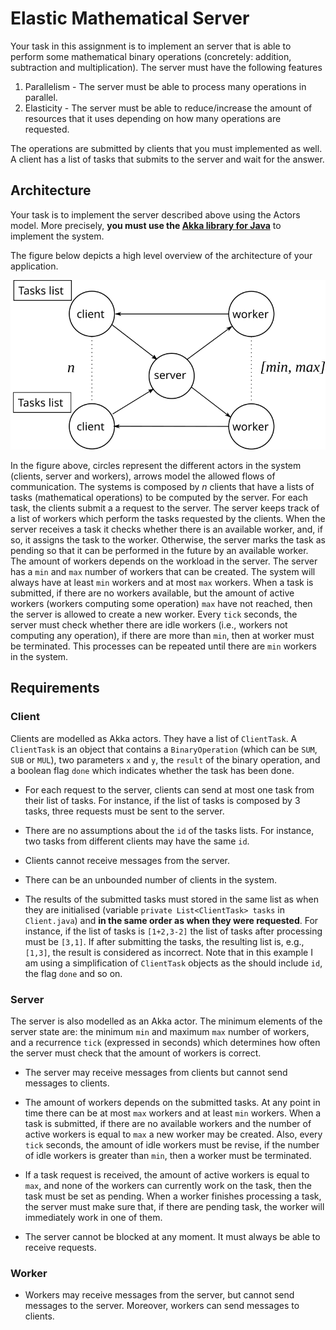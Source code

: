 # Elastic Mathematical Server

Your task in this assignment is to implement an server that is able to perform some mathematical binary operations (concretely: addition, subtraction and multiplication).
The server must have the following features

1. Parallelism - The server must be able to process many operations in parallel.
2. Elasticity - The server must be able to reduce/increase the amount of resources that it uses depending on how many operations are requested.

The operations are submitted by clients that you must implemented as well. A client has a list of tasks that submits to the server and wait for the answer.

## Architecture

Your task is to implement the server described above using the Actors model.
More precisely, **you must use the [Akka library for Java](https://akka.io)** to implement the system.

The figure below depicts a high level overview of the architecture of your application.

![Architecture](images/architecture.svg)

In the figure above, circles represent the different actors in the system (clients, server and workers), arrows model the allowed flows of communication.
The systems is composed by *n* clients that have a lists of tasks (mathematical operations) to be computed by the server.
For each task, the clients submit a a request to the server.
The server keeps track of a list of workers which perform the tasks requested by the clients.
When the server receives a task it checks whether there is an available worker, and, if so, it assigns the task to the worker.
Otherwise, the server marks the task as pending so that it can be performed in the future by an available worker.
The amount of workers depends on the workload in the server.
The server has a `min` and `max` number of workers that can be created.
The system will always have at least `min` workers and at most `max` workers.
When a task is submitted, if there are no workers available, but the amount of active workers (workers computing some operation) `max` have not reached, then the server is allowed to create a new worker.
Every `tick` seconds, the server must check whether there are idle workers (i.e., workers not computing any operation), if there are more than `min`, then at worker must be terminated.
This processes can be repeated until there are `min` workers in the system.



## Requirements

### Client

Clients are modelled as Akka actors. They have a list of `ClientTask`. A `ClientTask` is an object that contains a `BinaryOperation` (which can be `SUM`, `SUB` or `MUL`), two parameters `x` and `y`, the `result` of the binary operation, and a boolean flag `done` which indicates whether the task has been done.


* For each request to the server, clients can send at most one task from their list of tasks. For instance, if the list of tasks is composed by 3 tasks, three requests must be sent to the server.

* There are no assumptions about the `id` of the tasks lists. For instance, two tasks from different clients may have the same `id`.

* Clients cannot receive messages from the server.

* There can be an unbounded number of clients in the system.

* The results of the submitted tasks must stored in the same list as when they are initialised (variable `private List<ClientTask> tasks` in `Client.java`) and **in the same order as when they were requested**. For instance, if the list of tasks is `[1+2,3-2]` the list of tasks after processing must be `[3,1]`. If after submitting the tasks, the resulting list is, e.g., `[1,3]`, the result is considered as incorrect.
Note that in this example I am using a simplification of `ClientTask` objects as the should include `id`, the flag `done` and so on.

### Server

The server is also modelled as an Akka actor.
The minimum elements of the server state are: the minimum `min` and maximum `max` number of workers, and a recurrence `tick` (expressed in seconds) which determines how often the server must check that the amount of workers is correct.

* The server may receive messages from clients but cannot send messages to clients.

* The amount of workers depends on the submitted tasks. At any point in time there can be at most `max` workers and at least `min` workers. When a task is submitted, if there are no available workers and the number of active workers is equal to `max` a new worker may be created. Also, every `tick` seconds, the amount of idle workers must be revise, if the number of idle workers is greater than `min`, then a worker must be terminated.

* If a task request is received, the amount of active workers is equal to `max`, and none of the workers can currently work on the task, then the task must be set as pending.
When a worker finishes processing a task, the server must make sure that, if there are pending task, the worker will immediately work in one of them.

* The server cannot be blocked at any moment. It must always be able to receive requests.

### Worker

* Workers may receive messages from the server, but cannot send messages to the server. Moreover, workers can send messages to clients.

<!-- ## Running the code
### Correctness unit test -->
